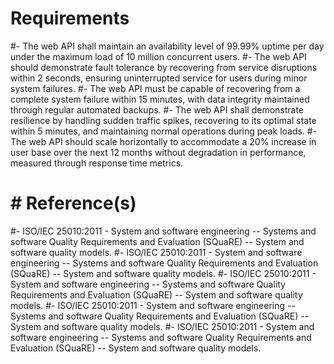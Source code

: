 # Requirements

#- The web API shall maintain an availability level of 99.99% uptime per day under the maximum load of 10 million concurrent users. 
#- The web API should demonstrate fault tolerance by recovering from service disruptions within 2 seconds, ensuring uninterrupted service for users during minor system failures. 
#- The web API must be capable of recovering from a complete system failure within 15 minutes, with data integrity maintained through regular automated backups.
#- The web API shall demonstrate resilience by handling sudden traffic spikes, recovering to its optimal state within 5 minutes, and maintaining normal operations during peak loads.
#- The web API should scale horizontally to accommodate a 20% increase in user base over the next 12 months without degradation in performance, measured through response time metrics.


# # Reference(s)

#- ISO/IEC 25010:2011 - System and software engineering -- Systems and software Quality Requirements and Evaluation (SQuaRE) -- System and software quality models. 
#- ISO/IEC 25010:2011 - System and software engineering -- Systems and software Quality Requirements and Evaluation (SQuaRE) -- System and software quality models. 
#- ISO/IEC 25010:2011 - System and software engineering -- Systems and software Quality Requirements and Evaluation (SQuaRE) -- System and software quality models.
#- ISO/IEC 25010:2011 - System and software engineering -- Systems and software Quality Requirements and Evaluation (SQuaRE) -- System and software quality models.
#- ISO/IEC 25010:2011 - System and software engineering -- Systems and software Quality Requirements and Evaluation (SQuaRE) -- System and software quality models.